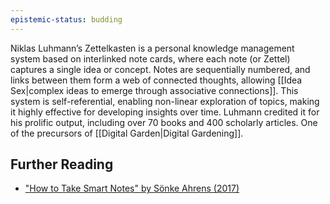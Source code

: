 ```yaml
---
epistemic-status: budding
---
```

Niklas Luhmann’s Zettelkasten is a personal knowledge management system based on interlinked note cards, where each note (or Zettel) captures a single idea or concept. Notes are sequentially numbered, and links between them form a web of connected thoughts, allowing [[Idea Sex|complex ideas to emerge through associative connections]]. This system is self-referential, enabling non-linear exploration of topics, making it highly effective for developing insights over time. Luhmann credited it for his prolific output, including over 70 books and 400 scholarly articles.
One of the precursors of [[Digital Garden|Digital Gardening]].

## Further Reading

- ["How to Take Smart Notes" by Sönke Ahrens (2017)](https://search.worldcat.org/title/1164629555)